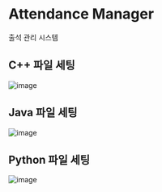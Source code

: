 # Attendance Manager
출석 관리 시스템

## C++ 파일 세팅
![image](https://github.com/user-attachments/assets/256547c9-ef5b-4cef-a8d7-964f313e5a2e)

## Java 파일 세팅
![image](https://github.com/user-attachments/assets/81d0d7b0-6cd3-4f69-82c2-9f8cc2b81032)

## Python 파일 세팅
![image](https://github.com/user-attachments/assets/3bee4358-067a-45bb-954d-590ebfcf4c74)
